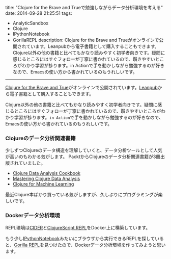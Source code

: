 title: "Clojure for the Brave and Trueで勉強しながらデータ分析環境を考える"
date: 2014-09-28 21:25:51
tags:
 - AnalyticSandbox
 - Clojure
 - IPythonNotebook
 - GorillaREPL
description: Clojure for the Brave and Trueがオンラインで公開されています。Leanpubから電子書籍として購入することもできます。Clojure以外の他の書籍と比べてもかなり読みやすく初学者向きです。疑問に感じるところにはすぐフォローが丁寧に書かれているので、躓きやすいところがわかり学習が捗ります。in Actionで手を動かしながら勉強するのが好きなので、Emacsの使い方から書かれているのもうれしいです。
---

[Clojure for the Brave and True](http://www.braveclojure.com/)がオンラインで公開されています。[Leanpub](https://leanpub.com/clojure-for-the-brave-and-true)から電子書籍として購入することもできます。

Clojure以外の他の書籍と比べてもかなり読みやすく初学者向きです。疑問に感じるところにはすぐフォローが丁寧に書かれているので、躓きやすいところがわかり学習が捗ります。`in Action`で手を動かしながら勉強するのが好きなので、Emacsの使い方から書かれているのもうれしいです。

<!-- more -->

### Clojureのデータ分析関連書籍

少しずつClojureのデータ構造を理解していくと、データ分析ツールとして人気が高いのもわかる気がします。
PacktからClojureのデータ分析関連書籍が3冊出版されていました。

* [Clojure Data Analysis Cookbook](https://www.packtpub.com/big-data-and-business-intelligence/clojure-data-analysis-cookbook)
* [Mastering Clojure Data Analysis](https://www.packtpub.com/big-data-and-business-intelligence/mastering-clojure-data-analysis)
* [Clojure for Machine Learning](https://www.packtpub.com/big-data-and-business-intelligence/clojure-machine-learning)

最近Clojure本ばかり買っている気がしますが、久しぶりにプログラミングが楽しいです。

### Dockerデータ分析環境

REPL環境は[CIDER](/2014/09/24/ac-nrepl-deprecated-using-ac-cider/)と[ClojureScript REPL](/2014/09/25/clojurescript-repl-examples/)をDocker上に構築しています。

もう少し[IPythonNotebook](/2014/07/11/docker-analytic-sandbox-anaconda-ipython-notebook/)みたいにブラウザから実行できるREPLを探していると、[Gorilla REPL](https://github.com/JonyEpsilon/gorilla-repl)を見つけたので、Dockerデータ分析環境を作ってみようと思います。




